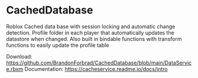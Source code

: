 # CachedDatabase
Roblox Cached data base with session locking and automatic change detection. Profile folder in each player that automatically updates the datastore when changed. Also built in bindable functions with transform functions to easily update the profile table

Download: 
https://github.com/BrandonForbrad/CachedDatabase/blob/main/DataService.rbxm
Documentation: https://cacheservice.readme.io/docs/intro
